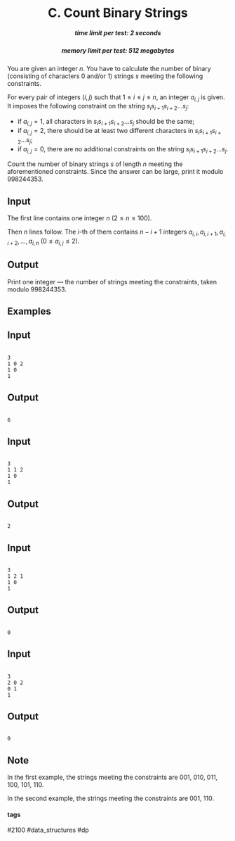 <h1 style='text-align: center;'> C. Count Binary Strings</h1>

<h5 style='text-align: center;'>time limit per test: 2 seconds</h5>
<h5 style='text-align: center;'>memory limit per test: 512 megabytes</h5>

You are given an integer $n$. You have to calculate the number of binary (consisting of characters 0 and/or 1) strings $s$ meeting the following constraints.

For every pair of integers $(i, j)$ such that $1 \le i \le j \le n$, an integer $a_{i,j}$ is given. It imposes the following constraint on the string $s_i s_{i+1} s_{i+2} \dots s_j$:

* if $a_{i,j} = 1$, all characters in $s_i s_{i+1} s_{i+2} \dots s_j$ should be the same;
* if $a_{i,j} = 2$, there should be at least two different characters in $s_i s_{i+1} s_{i+2} \dots s_j$;
* if $a_{i,j} = 0$, there are no additional constraints on the string $s_i s_{i+1} s_{i+2} \dots s_j$.

Count the number of binary strings $s$ of length $n$ meeting the aforementioned constraints. Since the answer can be large, print it modulo $998244353$.

## Input

The first line contains one integer $n$ ($2 \le n \le 100$).

Then $n$ lines follow. The $i$-th of them contains $n-i+1$ integers $a_{i,i}, a_{i,i+1}, a_{i,i+2}, \dots, a_{i,n}$ ($0 \le a_{i,j} \le 2$).

## Output

Print one integer — the number of strings meeting the constraints, taken modulo $998244353$.

## Examples

## Input


```

3
1 0 2
1 0
1

```
## Output


```

6

```
## Input


```

3
1 1 2
1 0
1

```
## Output


```

2

```
## Input


```

3
1 2 1
1 0
1

```
## Output


```

0

```
## Input


```

3
2 0 2
0 1
1

```
## Output


```

0

```
## Note

In the first example, the strings meeting the constraints are 001, 010, 011, 100, 101, 110.

In the second example, the strings meeting the constraints are 001, 110.



#### tags 

#2100 #data_structures #dp 